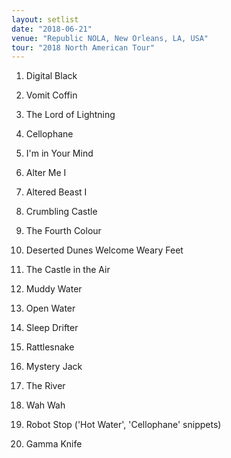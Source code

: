 ```yaml
---
layout: setlist
date: "2018-06-21"
venue: "Republic NOLA, New Orleans, LA, USA"
tour: "2018 North American Tour"
---
```



 1. Digital Black

 2. Vomit Coffin

 3. The Lord of Lightning

 4. Cellophane

 5. I'm in Your Mind

 6. Alter Me I

 7. Altered Beast I

 8. Crumbling Castle

 9. The Fourth Colour

10. Deserted Dunes Welcome Weary Feet

11. The Castle in the Air

12. Muddy Water

13. Open Water

14. Sleep Drifter

15. Rattlesnake

16. Mystery Jack

17. The River

18. Wah Wah

19. Robot Stop
    ('Hot Water', 'Cellophane' snippets)

20. Gamma Knife


